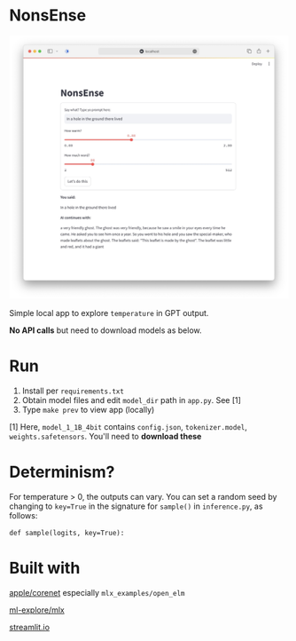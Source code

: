 # NonsEnse

![screen](screen.jpeg)

Simple local app to explore `temperature` in GPT output.

**No API calls** but need to download models as below.

# Run

1. Install per `requirements.txt`
1. Obtain model files and edit `model_dir` path in `app.py`. See [1]
1. Type `make prev` to view app (locally)


[1] Here, `model_1_1B_4bit` contains `config.json`, `tokenizer.model`,
`weights.safetensors`. You'll need to **download these**

# Determinism?

For temperature > 0, the outputs can vary. You can set a random seed by
changing to `key=True` in the signature for `sample()` in `inference.py`, as
follows:

    def sample(logits, key=True):

# Built with

[apple/corenet](https://github.com/apple/corenet) especially `mlx_examples/open_elm`

[ml-explore/mlx](https://github.com/ml-explore/mlx)

[streamlit.io](https://streamlit.io)
